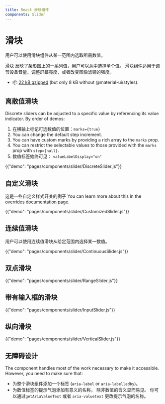 ```yaml
---
title: React 滑块组件
components: Slider
---
```


# 滑块

<p class="description">用户可以使用滑块组件从某一范围内选取所需数值。</p>

[滑块](https://material.io/design/components/sliders.html) 反映了条形图上的一系列值，用户可以从中选择单个值。 滑块组件适用于调节设备音量、调整屏幕亮度，或者改变图像滤镜的强度。

- 📦 [22 kB gzipped](/size-snapshot) (but only 8 kB without @material-ui/styles).

## 离散值滑块

Discrete sliders can be adjusted to a specific value by referencing its value indicator. By order of demos:

1. 在横轴上标记可选数值的位置：`marks={true}`
2. You can change the default step increment.
3. You can have custom marks by providing a rich array to the `marks` prop.
4. You can restrict the selectable values to those provided with the `marks` prop with `step={null}`.
5. 数值标签始终可见： `valueLabelDisplay="on"`

{{"demo": "pages/components/slider/DiscreteSlider.js"}}

## 自定义滑块

这是一些自定义样式开关的例子 You can learn more about this in the [overrides documentation page](/customization/components/).

{{"demo": "pages/components/slider/CustomizedSlider.js"}}

## 连续值滑块

用户可以使用连续值滑块从给定范围内选择某一数值。

{{"demo": "pages/components/slider/ContinuousSlider.js"}}

## 双点滑块

{{"demo": "pages/components/slider/RangeSlider.js"}}

## 带有输入框的滑块

{{"demo": "pages/components/slider/InputSlider.js"}}

## 纵向滑块

{{"demo": "pages/components/slider/VerticalSlider.js"}}

## 无障碍设计

The component handles most of the work necessary to make it accessible. However, you need to make sure that:

- 为整个滑块组件添加一个标签 (`aria-label` or `aria-labelledby`)。
- 为数值标签的提示气泡添加有意义的名称， 除非数值的含义显而易见。 你可以通过`getAriaValueText` 或者 `aria-valuetext` 更改提示气泡的名称。